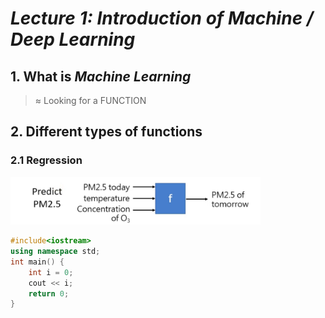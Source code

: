 <!-- 
**** Author: ZerrorLiu  ****
****   Date: 2022/04/09 ****
 -->

# ***Lecture 1: Introduction of Machine / Deep Learning***

## 1. What is *Machine Learning*

> ≈ Looking for a FUNCTION

## 2. Different types of functions

### 2.1 Regression

<img src="images/lec1-1.png" width="400px"/>

```c++
#include<iostream>
using namespace std;
int main() {
    int i = 0;
    cout << i;
    return 0;
}
```
